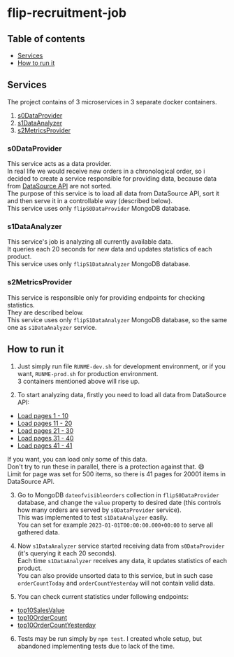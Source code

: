 # flip-recruitment-job

## Table of contents

- [Services](#services)
- [How to run it](#how-to-run-it)

## Services

The project contains of 3 microservices in 3 separate docker containers.
1. [s0DataProvider](#s0DataProvider)
2. [s1DataAnalyzer](#s1DataAnalyzer)
3. [s2MetricsProvider](#s2MetricsProvider)

### s0DataProvider

This service acts as a data provider.</br>
In real life we would receive new orders in a chronological order,
so i decided to create a service responsible for providing data,
because data from [DataSource API](https://recruitment-api.dev.flipfit.io/orders?_page=1&_limit=100) are not sorted.</br>
The purpose of this service is to load all data from DataSource API, sort it and then serve it in a controllable way (described below).</br>
This service uses only `flipS0DataProvider` MongoDB database.

### s1DataAnalyzer

This service's job is analyzing all currently available data.</br>
It queries each 20 seconds for new data and updates statistics of each product.</br>
This service uses only `flipS1DataAnalyzer` MongoDB database.

### s2MetricsProvider

This service is responsible only for providing endpoints for checking statistics.</br>
They are described below.</br>
This service uses only `flipS1DataAnalyzer` MongoDB database, so the same one as `s1DataAnalyzer` service.

## How to run it

1. Just simply run file `RUNME-dev.sh` for development environment, or if you want, `RUNME-prod.sh` for production environment.</br>
3 containers mentioned above will rise up.</br>

2. To start analyzing data, firstly you need to load all data from DataSource API:

- [Load pages 1 - 10](http://localhost:3000/load?startPage=1&endPage=10)
- [Load pages 11 - 20](http://localhost:3000/load?startPage=11&endPage=20)
- [Load pages 21 - 30](http://localhost:3000/load?startPage=21&endPage=30)
- [Load pages 31 - 40](http://localhost:3000/load?startPage=31&endPage=40)
- [Load pages 41 - 41](http://localhost:3000/load?startPage=41&endPage=41)

If you want, you can load only some of this data.</br>
Don't try to run these in parallel, there is a protection against that. :smile:</br>
Limit for page was set for 500 items, so there is 41 pages for 20001 items in DataSource API.

3. Go to MongoDB `dateofvisibleorders` collection in `flipS0DataProvider` database,
and change the `value` property to desired date (this controls how many orders are served by `s0DataProvider` service).</br>
This was implemented to test `s1DataAnalyzer` easily.</br>
You can set for example `2023-01-01T00:00:00.000+00:00` to serve all gathered data.</br>

4. Now `s1DataAnalyzer` service started receiving data from `s0DataProvider` (it's querying it each 20 seconds).</br>
Each time `s1DataAnalyzer` receives any data, it updates statistics of each product.</br>
You can also provide unsorted data to this service, but in such case `orderCountToday` and `orderCountYesterday` will not contain valid data.

5. You can check current statistics under following endpoints:
- [top10SalesValue](http://localhost:3002/top10SalesValue)
- [top10OrderCount](http://localhost:3002/top10OrderCount)
- [top10OrderCountYesterday](http://localhost:3002/top10OrderCountYesterday)

6. Tests may be run simply by `npm test`. I created whole setup, but abandoned implementing tests due to lack of the time.
